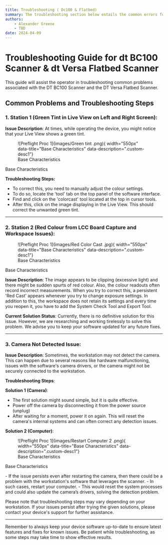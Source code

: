 ```yaml
---
title: Troubleshooting ( Dc100 & Flatbed)
summary: The troubleshooting section below entails the common errors found with the abovementioned workstations and possible solutions to specific problems.
authors:
    - Alexander Greene
    - TBD
date: 2024-04-09
---
```



# Troubleshooting Guide for dt BC100 Scanner & dt Versa Flatbed Scanner

This guide will assist the operator in troubleshooting common problems associated with the DT BC100 Scanner and the DT Versa Flatbed Scanner.

## Common Problems and Troubleshooting Steps

### 1. Station 1 (Green Tint in Live View on Left and Right Screen):

**Issue Description**: At times, while operating the device, you might notice that your Live View shows a green tint.

<figure markdown>
![Preflight Proc 1](images/Green tint .png){ width="550px" data-title="Base Characteristics" data-description=".custom-desc1"}
<figcaption>Base Characteristics</figcaption>
</figure>
<div class="glightbox-desc custom-desc1">
  <p>Base Characteristics</p>
</div>


**Troubleshooting Steps:**

- To correct this, you need to manually adjust the colour settings.
- To do so, locate the 'tool' tab on the top panel of the software interface.
- Find and click on the 'colorcast' tool located at the top in cursor tools.
- After this, click on the image displaying in the Live View. This should correct the unwanted green tint.

---

### 2. Station 2 (Red Colour from LCC Board Capture and Workspace Issues):

<figure markdown>
![Preflight Proc 1](images/Red Color Cast .jpg){ width="550px" data-title="Base Characteristics" data-description=".custom-desc1"}
<figcaption>Base Characteristics</figcaption>
</figure>
<div class="glightbox-desc custom-desc1">
  <p>Base Characteristics</p>
</div>


**Issue Description**: The image appears to be clipping (excessive light) and there might be sudden spurts of red colour. Also, the colour readouts often record incorrect measurements. When you try to correct this, a persistent 'Red Cast' appears  whenever you try to change exposure settings. In addition to this, the workspace does not retain its settings and every time you reopen it, you have to add the System Check Tool and Export Tool.

**Current Solution Status**: Currently, there is no definitive solution for this issue. However, we are researching and working tirelessly to solve this problem. We advise you to keep your software updated for any future fixes.

---

### 3. Camera Not Detected Issue:

**Issue Description**: Sometimes, the workstation may not detect the camera. This can happen due to several reasons like hardware malfunctioning, issues with the software's camera drivers, or the camera might not be securely connected to the workstation.

**Troubleshooting Steps**:

**Solution 1 (Camera)**:

- The first solution might sound simple, but it is quite effective.
- Power off the camera by disconnecting it from the power source (unplug)
- After waiting for a moment, power it on again. This will reset the camera's internal systems and can often correct any detection issues.

**Solution 2 (Computer)**:

<figure markdown>
![Preflight Proc 1](images/Restart Computer 2 .png){ width="550px" data-title="Base Characteristics" data-description=".custom-desc1"}
<figcaption>Base Characteristics</figcaption>
</figure>
<div class="glightbox-desc custom-desc1">
  <p>Base Characteristics</p>
</div>
- If the issue persists even after restarting the camera, then there could be a problem with the workstation's software that leverages the scanner.
- In such cases, restart your computer.
- This would reset the system processes and could also update the camera’s drivers, solving the detection problem.

Please note that troubleshooting steps may vary depending on your workstation. If your issues persist after trying the given solutions, please contact your device's support for further assistance.

---

Remember to always keep your device software up-to-date to ensure latest features and fixes for known issues. Be patient while troubleshooting, as some steps may take time to show effective results.

